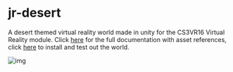# jr-desert
A desert themed virtual reality world made in unity for the CS3VR16 Virtual Reality module. 
Click [here]() for the full documentation with asset references, click [here]() to install and test out the world.

![img](https://github.com/jounaidr/jr-desert/blob/main/docs/resource/great_desert.bmp)
